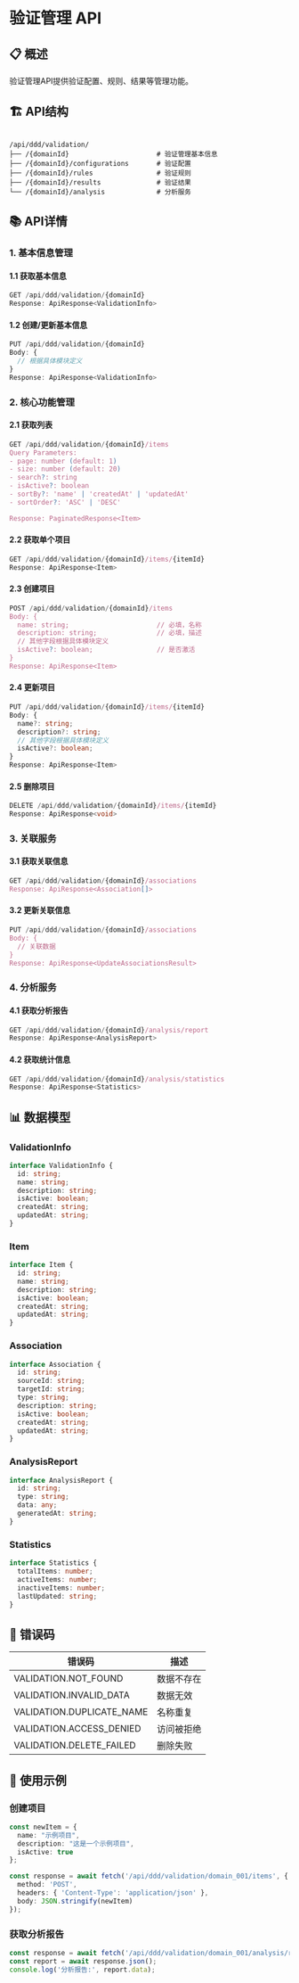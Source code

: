 # 验证管理 API

## 📋 概述

验证管理API提供验证配置、规则、结果等管理功能。

## 🏗️ API结构

```

/api/ddd/validation/
├── /{domainId}                      # 验证管理基本信息
├── /{domainId}/configurations       # 验证配置
├── /{domainId}/rules                # 验证规则
├── /{domainId}/results              # 验证结果
└── /{domainId}/analysis             # 分析服务
```

## 📚 API详情

### 1. 基本信息管理

#### 1.1 获取基本信息
```typescript
GET /api/ddd/validation/{domainId}
Response: ApiResponse<ValidationInfo>
```

#### 1.2 创建/更新基本信息
```typescript
PUT /api/ddd/validation/{domainId}
Body: {
  // 根据具体模块定义
}
Response: ApiResponse<ValidationInfo>
```

### 2. 核心功能管理

#### 2.1 获取列表
```typescript
GET /api/ddd/validation/{domainId}/items
Query Parameters:
- page: number (default: 1)
- size: number (default: 20)
- search?: string
- isActive?: boolean
- sortBy?: 'name' | 'createdAt' | 'updatedAt'
- sortOrder?: 'ASC' | 'DESC'

Response: PaginatedResponse<Item>
```

#### 2.2 获取单个项目
```typescript
GET /api/ddd/validation/{domainId}/items/{itemId}
Response: ApiResponse<Item>
```

#### 2.3 创建项目
```typescript
POST /api/ddd/validation/{domainId}/items
Body: {
  name: string;                      // 必填，名称
  description: string;               // 必填，描述
  // 其他字段根据具体模块定义
  isActive?: boolean;                // 是否激活
}
Response: ApiResponse<Item>
```

#### 2.4 更新项目
```typescript
PUT /api/ddd/validation/{domainId}/items/{itemId}
Body: {
  name?: string;
  description?: string;
  // 其他字段根据具体模块定义
  isActive?: boolean;
}
Response: ApiResponse<Item>
```

#### 2.5 删除项目
```typescript
DELETE /api/ddd/validation/{domainId}/items/{itemId}
Response: ApiResponse<void>
```

### 3. 关联服务

#### 3.1 获取关联信息
```typescript
GET /api/ddd/validation/{domainId}/associations
Response: ApiResponse<Association[]>
```

#### 3.2 更新关联信息
```typescript
PUT /api/ddd/validation/{domainId}/associations
Body: {
  // 关联数据
}
Response: ApiResponse<UpdateAssociationsResult>
```

### 4. 分析服务

#### 4.1 获取分析报告
```typescript
GET /api/ddd/validation/{domainId}/analysis/report
Response: ApiResponse<AnalysisReport>
```

#### 4.2 获取统计信息
```typescript
GET /api/ddd/validation/{domainId}/analysis/statistics
Response: ApiResponse<Statistics>
```

## 📊 数据模型

### ValidationInfo
```typescript
interface ValidationInfo {
  id: string;
  name: string;
  description: string;
  isActive: boolean;
  createdAt: string;
  updatedAt: string;
}
```

### Item
```typescript
interface Item {
  id: string;
  name: string;
  description: string;
  isActive: boolean;
  createdAt: string;
  updatedAt: string;
}
```

### Association
```typescript
interface Association {
  id: string;
  sourceId: string;
  targetId: string;
  type: string;
  description: string;
  isActive: boolean;
  createdAt: string;
  updatedAt: string;
}
```

### AnalysisReport
```typescript
interface AnalysisReport {
  id: string;
  type: string;
  data: any;
  generatedAt: string;
}
```

### Statistics
```typescript
interface Statistics {
  totalItems: number;
  activeItems: number;
  inactiveItems: number;
  lastUpdated: string;
}
```

## 🔧 错误码

| 错误码 | 描述 |
|--------|------|
| VALIDATION.NOT_FOUND | 数据不存在 |
| VALIDATION.INVALID_DATA | 数据无效 |
| VALIDATION.DUPLICATE_NAME | 名称重复 |
| VALIDATION.ACCESS_DENIED | 访问被拒绝 |
| VALIDATION.DELETE_FAILED | 删除失败 |

## 📖 使用示例

### 创建项目
```typescript
const newItem = {
  name: "示例项目",
  description: "这是一个示例项目",
  isActive: true
};

const response = await fetch('/api/ddd/validation/domain_001/items', {
  method: 'POST',
  headers: { 'Content-Type': 'application/json' },
  body: JSON.stringify(newItem)
});
```

### 获取分析报告
```typescript
const response = await fetch('/api/ddd/validation/domain_001/analysis/report');
const report = await response.json();
console.log('分析报告:', report.data);
```
